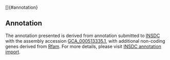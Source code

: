 []{#annotation}

Annotation
----------

The annotation presented is derived from annotation submitted to
[INSDC](http://www.insdc.org) with the assembly accession
[GCA\_000513335.1](http://www.ebi.ac.uk/ena/data/view/GCA_000513335.1),
with additional non-coding genes derived from
[Rfam](http://rfam.xfam.org/). For more details, please visit [INSDC
annotation
import](http://ensemblgenomes.org/info/data/insdc_annotation).

